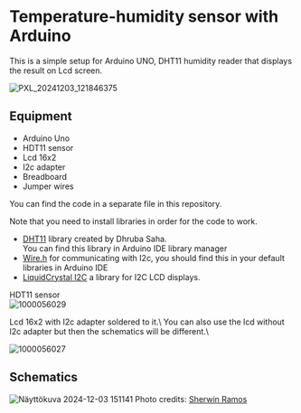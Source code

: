 # Temperature-humidity sensor with Arduino
This is a simple setup for Arduino UNO, DHT11 humidity reader that displays the result on Lcd screen.

![PXL_20241203_121846375](https://github.com/user-attachments/assets/0ba2b8f3-90d7-418a-a716-8a38f51e8503)

## Equipment
* Arduino Uno
* HDT11 sensor
* Lcd 16x2
* I2c adapter
* Breadboard
* Jumper wires

You can find the code in a separate file in this repository.

Note that you need to install libraries in order for the code to work.
* [DHT11](https://github.com/dhrubasaha08/DHT11/) library created by Dhruba Saha.\
  You can find this library in Arduino IDE library manager
* [Wire.h](https://docs.arduino.cc/language-reference/en/functions/communication/wire/) for communicating with I2c, you should find this in your default libraries in Arduino IDE
* [LiquidCrystal I2C](https://docs.arduino.cc/libraries/liquidcrystal-i2c/) a library for I2C LCD displays.


HDT11 sensor\
![1000056029](https://github.com/user-attachments/assets/b4384ec3-d226-4ad3-842c-44009a7e7294)


Lcd 16x2 with I2c adapter soldered to it.\ You can also use the lcd without I2c adapter but then the schematics will be different.\

![1000056027](https://github.com/user-attachments/assets/b276b522-84c9-4e8d-848d-52309d7b4da0)

## Schematics

![Näyttökuva 2024-12-03 151141](https://github.com/user-attachments/assets/25646f7e-f967-4761-8f8f-763459b9c8dd)
Photo credits: [Sherwin Ramos](https://arduinointro.com/articles/projects/step-by-step-guide-displaying-dht11-sensor-data-on-i2c-lcd-with-arduino/)
